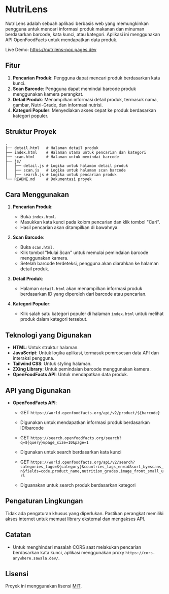 # NutriLens

NutriLens adalah sebuah aplikasi berbasis web yang memungkinkan pengguna untuk mencari informasi produk makanan dan minuman berdasarkan barcode, kata kunci, atau kategori. Aplikasi ini menggunakan API OpenFoodFacts untuk mendapatkan data produk.

Live Demo: https://nutrilens-poc.pages.dev

## Fitur

1. **Pencarian Produk**: Pengguna dapat mencari produk berdasarkan kata kunci.
2. **Scan Barcode**: Pengguna dapat memindai barcode produk menggunakan kamera perangkat.
3. **Detail Produk**: Menampilkan informasi detail produk, termasuk nama, gambar, Nutri-Grade, dan informasi nutrisi.
4. **Kategori Populer**: Menyediakan akses cepat ke produk berdasarkan kategori populer.

## Struktur Proyek

```
.
├── detail.html   # Halaman detail produk
├── index.html    # Halaman utama untuk pencarian dan kategori
├── scan.html     # Halaman untuk memindai barcode
├── js/
│   ├── detail.js # Logika untuk halaman detail produk
│   ├── scan.js   # Logika untuk halaman scan barcode
│   ├── search.js # Logika untuk pencarian produk
└── README.md     # Dokumentasi proyek
```

## Cara Menggunakan

1. **Pencarian Produk**:

   - Buka `index.html`.
   - Masukkan kata kunci pada kolom pencarian dan klik tombol "Cari".
   - Hasil pencarian akan ditampilkan di bawahnya.

2. **Scan Barcode**:

   - Buka `scan.html`.
   - Klik tombol "Mulai Scan" untuk memulai pemindaian barcode menggunakan kamera.
   - Setelah barcode terdeteksi, pengguna akan diarahkan ke halaman detail produk.

3. **Detail Produk**:

   - Halaman `detail.html` akan menampilkan informasi produk berdasarkan ID yang diperoleh dari barcode atau pencarian.

4. **Kategori Populer**:
   - Klik salah satu kategori populer di halaman `index.html` untuk melihat produk dalam kategori tersebut.

## Teknologi yang Digunakan

- **HTML**: Untuk struktur halaman.
- **JavaScript**: Untuk logika aplikasi, termasuk pemrosesan data API dan interaksi pengguna.
- **Tailwind CSS**: Untuk styling halaman.
- **ZXing Library**: Untuk pemindaian barcode menggunakan kamera.
- **OpenFoodFacts API**: Untuk mendapatkan data produk.

## API yang Digunakan

- **OpenFoodFacts API**:

  - GET `https://world.openfoodfacts.org/api/v2/product/${barcode}`
  - Digunakan untuk mendapatkan informasi produk berdasarkan ID/barcode

  - GET `https://search.openfoodfacts.org/search?q=${query}&page_size=10&page=1`
  - Digunakan untuk search berdasarkan kata kunci

  - GET `https://world.openfoodfacts.org/api/v2/search?categories_tags=${category}&countries_tags_en=id&sort_by=scans_n&fields=code,product_name,nutrition_grades,image_front_small_url`
  - Diguanakan untuk search produk berdasarkan kategori

## Pengaturan Lingkungan

Tidak ada pengaturan khusus yang diperlukan. Pastikan perangkat memiliki akses internet untuk memuat library eksternal dan mengakses API.

## Catatan

- Untuk menghindari masalah CORS saat melakukan pencarian berdasarkan kata kunci, aplikasi menggunakan proxy `https://cors-anywhere.sawala.dev/`.

## Lisensi

Proyek ini menggunakan lisensi [MIT](https://opensource.org/licenses/MIT).
